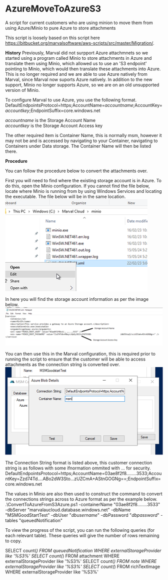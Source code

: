 # AzureMoveToAzureS3
A script for current customers who are using minion to move them from using Azure/Minio to pure Azure to store attachments

This script is loosely based on this script here https://bitbucket.org/marvalsoftware/aws-scripts/src/master/Migration/.


**History**
Previously, Marval did not surpport Azure attachmnets so we started using a program called Minio to store attachments in Azure and translate them using Minio, which allowed us to use an 'S3 endpoint' pointing to Minio, which would then translate these attachments into Azure.
This is no longer required and we are able to use Azure natively from Marval, since Marval now suports Azure natively.
In addition to the new support, Minio no longer supports Azure, so we are on an old unsupported version of Minio.

  
To configure Marval to use Azure, you use the following format.
DefaultEndpointsProtocol=https;AccountName=_accountname_;AccountKey=_accountkey_;EndpointSuffix=core.windows.net

 _accountname_ is the Storage Account Name<br> _accountkey_ is the Storage Account Access key

 The other required item is Container Name, this is normally msm, however it may not be and is accessed by navigating to your Container, navigating to Containers under Data storage. The Container Name will then be listed there.

**Procedure**

You can follow the procedure below to convert the attachments over.


First you will need to find where the existing storage account is in Azure. To do this, open the Minio configuration. If you cannot find the file below, locate where Minio is running from by using Windows Services and locating the executable. The file below will be in the same location.
![File to open](images/filetoopen.png)


In here you will find the storage account information as per the image below.
![File to open](images/MinioStorageAccountInfo.png)

You can then use this in the Marval configuration, this is required prior to running the script to ensure that the customer will be able to access attachments as the connection string is converted over.
![File to open](images/msmconfigure.png)

The Connection String format is listed above, this customer connection string is as follows with some ifnormation ommited with ... for security.
DefaultEndpointsProtocol=https;AccountName=03ae8f2f8........3533;AccountKey=Zzd74Td....ABo2dW3Sto...zUZCmA+AStnGOGNg==;EndpointSuffix=core.windows.net


The values in Minio are also then used to construct the command to convert the connections strings across to Azure format as per the example below.
.\ConvertToAzureFromS3Azure.ps1 -containerName "03ae8f2f8........3533" -dbServer "marvalaucloud.database.windows.net" -dbName "MSMGoodStartTest" -dbUser "_dbusername_" -dbPassword "_dbpassword_" -tables "queuedNotification"


To view the progress of the script, you can run the following queries (for each relevant table).
These queries will give the number of rows remaining to copy.

SELECT count(*) FROM queuedNotification WHERE externalStorageProvider like '%S3%'
SELECT count(*)  FROM attachment WHERE externalStorageProvider like '%S3%'
SELECT count(*) FROM note WHERE externalStorageProvider like '%S3%'
SELECT count(*)  FROM richTextImage WHERE externalStorageProvider like '%S3%'
